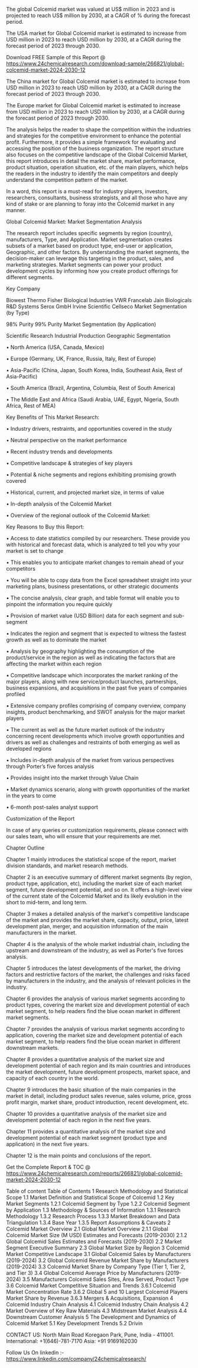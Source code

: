 The global Colcemid market was valued at US$ million in 2023 and is projected to reach US$ million by 2030, at a CAGR of % during the forecast period.

The USA market for Global Colcemid  market is estimated to increase from USD million in 2023 to reach USD million by 2030, at a CAGR during the forecast period of 2023 through 2030.

Download FREE Sample of this Report @ https://www.24chemicalresearch.com/download-sample/266821/global-colcemid-market-2024-2030-12

The China market for Global Colcemid  market is estimated to increase from USD million in 2023 to reach USD million by 2030, at a CAGR during the forecast period of 2023 through 2030.

The Europe market for Global Colcemid  market is estimated to increase from USD million in 2023 to reach USD million by 2030, at a CAGR during the forecast period of 2023 through 2030.

The analysis helps the reader to shape the competition within the industries and strategies for the competitive environment to enhance the potential profit. Furthermore, it provides a simple framework for evaluating and accessing the position of the business organization. The report structure also focuses on the competitive landscape of the Global Colcemid Market, this report introduces in detail the market share, market performance, product situation, operation situation, etc. of the main players, which helps the readers in the industry to identify the main competitors and deeply understand the competition pattern of the market.

In a word, this report is a must-read for industry players, investors, researchers, consultants, business strategists, and all those who have any kind of stake or are planning to foray into the Colcemid market in any manner.

Global Colcemid Market: Market Segmentation Analysis

The research report includes specific segments by region (country), manufacturers, Type, and Application. Market segmentation creates subsets of a market based on product type, end-user or application, Geographic, and other factors. By understanding the market segments, the decision-maker can leverage this targeting in the product, sales, and marketing strategies. Market segments can power your product development cycles by informing how you create product offerings for different segments.

Key Company

Biowest
Thermo Fisher
Biological Industries
VWR
Francelab
Jain Biologicals
R&D Systems
Serox GmbH
Irvine Scientific
Cellseco
Market Segmentation (by Type)

98% Purity
99% Purity
Market Segmentation (by Application)

Scientific Research
Industrial Production
Geographic Segmentation

• North America (USA, Canada, Mexico)

• Europe (Germany, UK, France, Russia, Italy, Rest of Europe)

• Asia-Pacific (China, Japan, South Korea, India, Southeast Asia, Rest of Asia-Pacific)

• South America (Brazil, Argentina, Columbia, Rest of South America)

• The Middle East and Africa (Saudi Arabia, UAE, Egypt, Nigeria, South Africa, Rest of MEA)

Key Benefits of This Market Research:

• Industry drivers, restraints, and opportunities covered in the study

• Neutral perspective on the market performance

• Recent industry trends and developments

• Competitive landscape & strategies of key players

• Potential & niche segments and regions exhibiting promising growth covered

• Historical, current, and projected market size, in terms of value

• In-depth analysis of the Colcemid Market

• Overview of the regional outlook of the Colcemid Market:

Key Reasons to Buy this Report:

• Access to date statistics compiled by our researchers. These provide you with historical and forecast data, which is analyzed to tell you why your market is set to change

• This enables you to anticipate market changes to remain ahead of your competitors

• You will be able to copy data from the Excel spreadsheet straight into your marketing plans, business presentations, or other strategic documents

• The concise analysis, clear graph, and table format will enable you to pinpoint the information you require quickly

• Provision of market value (USD Billion) data for each segment and sub-segment

• Indicates the region and segment that is expected to witness the fastest growth as well as to dominate the market

• Analysis by geography highlighting the consumption of the product/service in the region as well as indicating the factors that are affecting the market within each region

• Competitive landscape which incorporates the market ranking of the major players, along with new service/product launches, partnerships, business expansions, and acquisitions in the past five years of companies profiled

• Extensive company profiles comprising of company overview, company insights, product benchmarking, and SWOT analysis for the major market players

• The current as well as the future market outlook of the industry concerning recent developments which involve growth opportunities and drivers as well as challenges and restraints of both emerging as well as developed regions

• Includes in-depth analysis of the market from various perspectives through Porter’s five forces analysis

• Provides insight into the market through Value Chain

• Market dynamics scenario, along with growth opportunities of the market in the years to come

• 6-month post-sales analyst support

Customization of the Report

In case of any queries or customization requirements, please connect with our sales team, who will ensure that your requirements are met.

Chapter Outline

Chapter 1 mainly introduces the statistical scope of the report, market division standards, and market research methods.

Chapter 2 is an executive summary of different market segments (by region, product type, application, etc), including the market size of each market segment, future development potential, and so on. It offers a high-level view of the current state of the Colcemid Market and its likely evolution in the short to mid-term, and long term.

Chapter 3 makes a detailed analysis of the market's competitive landscape of the market and provides the market share, capacity, output, price, latest development plan, merger, and acquisition information of the main manufacturers in the market.

Chapter 4 is the analysis of the whole market industrial chain, including the upstream and downstream of the industry, as well as Porter's five forces analysis.

Chapter 5 introduces the latest developments of the market, the driving factors and restrictive factors of the market, the challenges and risks faced by manufacturers in the industry, and the analysis of relevant policies in the industry.

Chapter 6 provides the analysis of various market segments according to product types, covering the market size and development potential of each market segment, to help readers find the blue ocean market in different market segments.

Chapter 7 provides the analysis of various market segments according to application, covering the market size and development potential of each market segment, to help readers find the blue ocean market in different downstream markets.

Chapter 8 provides a quantitative analysis of the market size and development potential of each region and its main countries and introduces the market development, future development prospects, market space, and capacity of each country in the world.

Chapter 9 introduces the basic situation of the main companies in the market in detail, including product sales revenue, sales volume, price, gross profit margin, market share, product introduction, recent development, etc.

Chapter 10 provides a quantitative analysis of the market size and development potential of each region in the next five years.

Chapter 11 provides a quantitative analysis of the market size and development potential of each market segment (product type and application) in the next five years.

Chapter 12 is the main points and conclusions of the report.

Get the Complete Report & TOC @ https://www.24chemicalresearch.com/reports/266821/global-colcemid-market-2024-2030-12

Table of content
Table of Contents
1 Research Methodology and Statistical Scope
1.1 Market Definition and Statistical Scope of Colcemid
1.2 Key Market Segments
1.2.1 Colcemid Segment by Type
1.2.2 Colcemid Segment by Application
1.3 Methodology & Sources of Information
1.3.1 Research Methodology
1.3.2 Research Process
1.3.3 Market Breakdown and Data Triangulation
1.3.4 Base Year
1.3.5 Report Assumptions & Caveats
2 Colcemid Market Overview
2.1 Global Market Overview
2.1.1 Global Colcemid Market Size (M USD) Estimates and Forecasts (2019-2030)
2.1.2 Global Colcemid Sales Estimates and Forecasts (2019-2030)
2.2 Market Segment Executive Summary
2.3 Global Market Size by Region
3 Colcemid Market Competitive Landscape
3.1 Global Colcemid Sales by Manufacturers (2019-2024)
3.2 Global Colcemid Revenue Market Share by Manufacturers (2019-2024)
3.3 Colcemid Market Share by Company Type (Tier 1, Tier 2, and Tier 3)
3.4 Global Colcemid Average Price by Manufacturers (2019-2024)
3.5 Manufacturers Colcemid Sales Sites, Area Served, Product Type
3.6 Colcemid Market Competitive Situation and Trends
3.6.1 Colcemid Market Concentration Rate
3.6.2 Global 5 and 10 Largest Colcemid Players Market Share by Revenue
3.6.3 Mergers & Acquisitions, Expansion
4 Colcemid Industry Chain Analysis
4.1 Colcemid Industry Chain Analysis
4.2 Market Overview of Key Raw Materials
4.3 Midstream Market Analysis
4.4 Downstream Customer Analysis
5 The Development and Dynamics of Colcemid Market
5.1 Key Development Trends
5.2 Drivin

CONTACT US:
North Main Road Koregaon Park, Pune, India - 411001.
International: +1(646)-781-7170
Asia: +91 9169162030

Follow Us On linkedin :- https://www.linkedin.com/company/24chemicalresearch/
